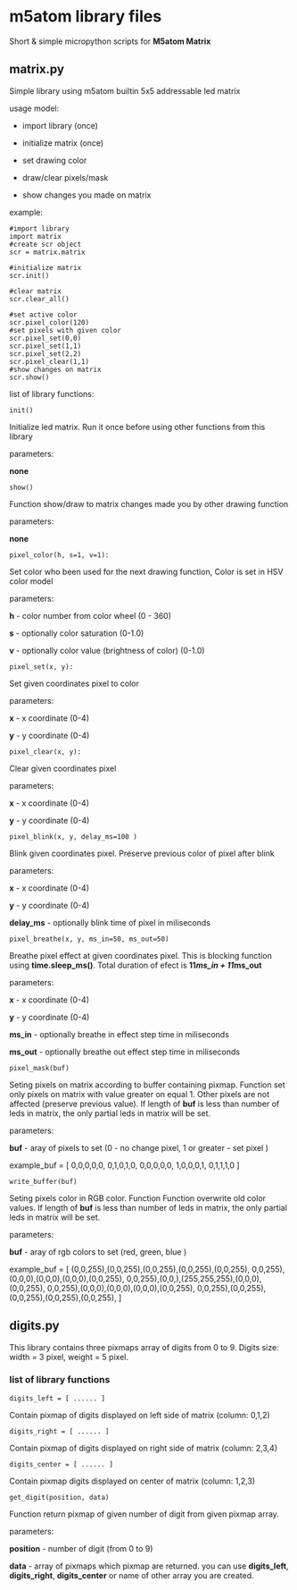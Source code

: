 # m5atom library files
Short &amp; simple micropython scripts for **M5atom Matrix**

## matrix.py
Simple library using m5atom builtin 5x5 addressable led  matrix

usage model:
- import library (once)
- initialize matrix (once)

- set drawing color
- draw/clear pixels/mask
- show changes you made on matrix

example:
```
#import library
import matrix
#create scr object
scr = matrix.matrix

#initialize matrix
scr.init()

#clear matrix
scr.clear_all()

#set active color
scr.pixel_color(120)
#set pixels with given color
scr.pixel_set(0,0)
scr.pixel_set(1,1)
scr.pixel_set(2,2)
scr.pixel_clear(1,1)
#show changes on matrix
scr.show()
```

list of library functions:


```
init()
```
Initialize led matrix. Run it once before using other functions from this library

parameters:

**none**


```
show()
```
Function show/draw to matrix changes made you by other drawing function

parameters:

**none**


```
pixel_color(h, s=1, v=1):
```
Set color who been used for the next drawing function, Color is set in HSV color model


parameters:

**h** - color number from color wheel (0 - 360)

**s** - optionally color saturation (0-1.0)

**v** - optionally color value (brightness of color) (0-1.0)

```
pixel_set(x, y):
```
Set given coordinates pixel to color 


parameters:

**x** - x coordinate (0-4)

**y** - y coordinate (0-4)

```
pixel_clear(x, y):
```
Clear given coordinates pixel


parameters:

**x** - x coordinate (0-4)

**y** - y coordinate (0-4)

```
pixel_blink(x, y, delay_ms=100 )
```
Blink given coordinates pixel. Preserve previous color of pixel after blink


parameters:

**x** - x coordinate (0-4)

**y** - y coordinate (0-4)

**delay_ms** - optionally blink time of pixel in miliseconds

```
pixel_breathe(x, y, ms_in=50, ms_out=50)
```
Breathe pixel effect at given coordinates pixel. This is blocking function using **time.sleep_ms()**. Total duration of efect is **11*ms_in + 11*ms_out**


parameters:

**x** - x coordinate (0-4)

**y** - y coordinate (0-4)

**ms_in** - optionally breathe in effect step time in miliseconds

**ms_out** - optionally breathe out effect step time in miliseconds


```
pixel_mask(buf)
```
Seting pixels on matrix according to buffer containing pixmap. Function set only pixels on matrix with value greater on equal 1. Other pixels are not affected (preserve previous value). If length of **buf** is less than number of leds in matrix, the only partial leds in matrix will be set.

parameters:

**buf** - aray of pixels to set (0 - no change pixel, 1 or greater - set pixel )

example_buf = [
  0,0,0,0,0,
  0,1,0,1,0,
  0,0,0,0,0,
  1,0,0,0,1,
  0,1,1,1,0
  ]

```
write_buffer(buf)
```
Seting pixels color in RGB color. Function Function overwrite old color values. If length of **buf** is less than number of leds in matrix, the only partial leds in matrix will be set.

parameters:

**buf** - aray of rgb colors to set (red, green, blue )

example_buf = [
  (0,0,255),(0,0,255),(0,0,255),(0,0,255),(0,0,255),
  0,0,255),(0,0,0),(0,0,0),(0,0,0),(0,0,255),
  0,0,255),(0,0,),(255,255,255),(0,0,0),(0,0,255),
  0,0,255),(0,0,0),(0,0,0),(0,0,0),(0,0,255),
  0,0,255),(0,0,255),(0,0,255),(0,0,255),(0,0,255),
  ]


## digits.py
This library contains three pixmaps array of digits from 0 to 9. Digits size: width = 3 pixel, weight = 5 pixel. 

### list of library functions 

```
digits_left = [ ...... ]
```
Contain pixmap of digits displayed on left side of matrix (column: 0,1,2)

```
digits_right = [ ...... ]
```
Contain pixmap of digits displayed on right side of matrix (column: 2,3,4)

```
digits_center = [ ...... ]
```
Contain pixmap digits displayed on center of matrix (column: 1,2,3)

```
get_digit(position, data)
```
Function return pixmap of given number of digit from given pixmap array.

parameters:

**position** - number of digit (from 0 to 9)

**data** - array of pixmaps which pixmap are returned. you can use **digits_left**, **digits_right**, **digits_center** or name of other array you are created.

